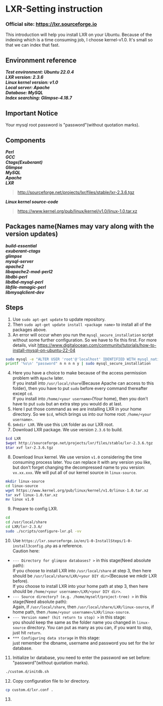 # LXR-Setting instruction

### Official site: https://lxr.sourceforge.io

This introduction will help you install LXR on your Ubuntu.
Because of the indexing which is a time consuming job, I choose kernel-v1.0. It's small so that we can index that fast.

## Environment reference
***Test environment: Ubuntu 22.0.4***  
***LXR version: 2.3.6***  
***Linux kernel version: v1.0***  
***Local server: Apache***  
***Database: MySQL***  
***Index searching: Glimpse-4.18.7***  

## Important Notice
Your mysql root password is "password"(without quotation marks).

## Components
***Perl***  
***GCC***  
***Ctags(Exuberant)***  
***Glimpse***  
***MySQL***  
***Apache***  
***LXR***  
> http://sourceforge.net/projects/lxr/files/stable/lxr-2.3.6.tgz  
  
***Linux kernel source-code***  
> https://www.kernel.org/pub/linux/kernel/v1.0/linux-1.0.tar.xz  
  
## Packages name(Names may vary along with the version updates)
***build-essential***  
***exuberant-ctags***  
***glimpse***  
***mysql-server***  
***apache2***  
***libapache2-mod-perl2***  
***libdbi-perl***  
***libdbd-mysql-perl***  
***libfile-mmagic-perl***  
***libmysqlclient-dev***  

## Steps
1. Use `sudo apt-get update` to update repository.
2. Then `sudo apt-get update install <package name>` to install all of the packages above.
3. An error will occur when you run the `mysql_secure_installation` script without some further configuration. So we have to fix this first. For more details, visit https://www.digitalocean.com/community/tutorials/how-to-install-mysql-on-ubuntu-22-04
```bash
sudo mysql -e "ALTER USER 'root'@'localhost' IDENTIFIED WITH mysql_native_password BY 'password';"
printf '%s\n' "password" n n n n y | sudo mysql_secure_installation
```
4. Here you have a choice to make because of the access permission problem with `Apache` later.  
If you install into `/usr/local/share`(Because Apache can access to this folder), then you have to put `sudo` before every command thereafter except `cd`.  
If you install into `/home/<your username>`(Your home), then you don't have to put `sudo` but an extra step you would do at last.
5. Here I put those command as we are installing LXR in your home directory. So we `$cd`, which brings us into our home root: `/home/<your username>`. 
7. `$mkdir LXR`. We use this `LXR` folder as our LXR root.
8. Download LXR package. We use version `2.3.6` to build. 
```bash 
$cd LXR
$wget http://sourceforge.net/projects/lxr/files/stable/lxr-2.3.6.tgz
$tar xvf lxr-2.3.6.tgz
```
8. Download linux kernel. We use version `v1.0` considering the time consuming process later. You can replace it with any version you like, but don't forget changing the decompressed name to you version: `vx.xx.xxx`. We will put all of our kernel source in `linux-source`.
```bash 
mkdir linux-source
cd linux-source
wget https://www.kernel.org/pub/linux/kernel/v1.0/linux-1.0.tar.xz
tar xvf linux-1.0.tar.xz
mv linux v1.0
```
9. Prepare to config LXR.
```bash
cd
cd /usr/local/share
cd LXR/lxr-2.3.6/
sudo ./scripts/configure-lxr.pl -vv
```
10. Use `https://lxr.sourceforge.io/en/1-0-InstallSteps/1-0-install3config.php` as a reference.  
Caution here:  
* `--- Directory for glimpse databases? >` in this stage(Need absolute path):  
If you choose to install LXR into `/usr/local/share` at step 3, then here should be `/usr/local/share/LXR/<your DIY dir>`(Because we mkdir LXR before).  
If you choose to install LXR into your home path at step 3, then here should be `/home/<your username>/LXR/<your DIY dir>`.  
* `--- Source directory? (e.g. /home/myself/project-tree) >` in this stage(Need absolute path):  
Again, if `/usr/local/share`, then `/usr/local/share/LXR/linux-source`, if home path, then `/home/<your username>/LXR/linux-source`.  
* `--- Version name? (hit return to stop) >` in this stage:  
you should keep the same as the folder name you changed in `linux-source` directory. You can put as many as you can, if you want to stop, just hit `return`.  
* `*** Configuring data storage` in this stage:  
just remember the dbname, username and password you set for the lxr database.
11. Initialize lxr database, you need to enter the password we set before: "password"(without quotation marks).
```bash
./custom.d/initdb.sh
```
12. Copy configuration file to lxr directory.
```bash
cp custom.d/lxr.conf .
```
13.  
